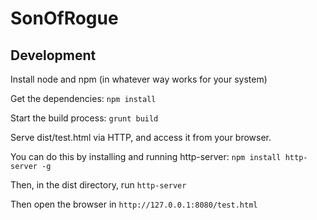 # SonOfRogue

## Development

Install node and npm (in whatever way works for your system)

Get the dependencies: `npm install`

Start the build process: `grunt build`

Serve dist/test.html via HTTP, and access it from your browser. 

You can do this by installing and running http-server: `npm install http-server -g`

Then, in the dist directory, run `http-server`

Then open the browser in `http://127.0.0.1:8080/test.html`